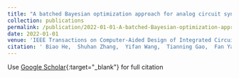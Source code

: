 ```yaml
---
title: "A batched Bayesian optimization approach for analog circuit synthesis via multi-fidelity modeling"
collection: publications
permalink: /publication/2022-01-01-A-batched-Bayesian-optimization-approach-for-analog-circuit-synthesis-via-multi-fidelity-modeling
date: 2022-01-01
venue: 'IEEE Transactions on Computer-Aided Design of Integrated Circuits and Systems'
citation: ' Biao He,  Shuhan Zhang,  Yifan Wang,  Tianning Gao,  Fan Yang,  Changhao Yan,  Dian Zhou,  Zhaori Bi,  Xuan Zeng, &quot;A batched Bayesian optimization approach for analog circuit synthesis via multi-fidelity modeling.&quot; IEEE Transactions on Computer-Aided Design of Integrated Circuits and Systems, 2022.'
---
```

Use [Google Scholar](https://scholar.google.com/scholar?q=A+batched+Bayesian+optimization+approach+for+analog+circuit+synthesis+via+multi+fidelity+modeling){:target="_blank"} for full citation